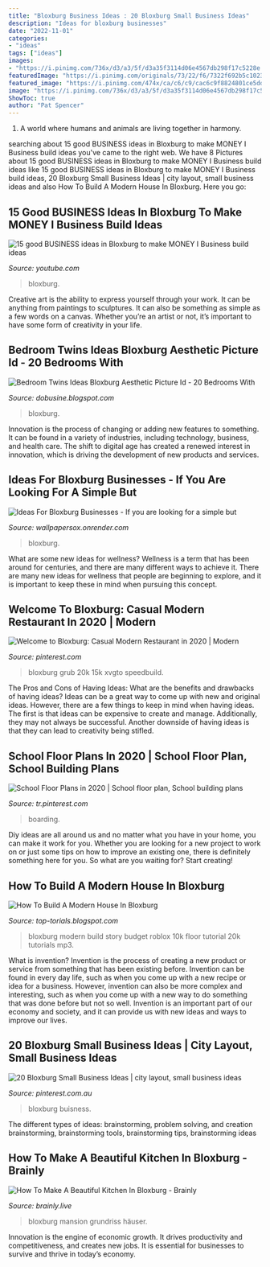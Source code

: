 ```yaml
---
title: "Bloxburg Business Ideas : 20 Bloxburg Small Business Ideas"
description: "Ideas for bloxburg businesses"
date: "2022-11-01"
categories:
- "ideas"
tags: ["ideas"]
images:
- "https://i.pinimg.com/736x/d3/a3/5f/d3a35f3114d06e4567db298f17c5228e.jpg"
featuredImage: "https://i.pinimg.com/originals/73/22/f6/7322f692b5c1023dffd7722334a2ea39.jpg"
featured_image: "https://i.pinimg.com/474x/ca/c6/c9/cac6c9f8824801ce5ddab67b60443b1e.jpg"
image: "https://i.pinimg.com/736x/d3/a3/5f/d3a35f3114d06e4567db298f17c5228e.jpg"
ShowToc: true
author: "Pat Spencer"
---
```



1. A world where humans and animals are living together in harmony. 

	

		
searching about 15 good BUSINESS ideas in Bloxburg to make MONEY I Business build ideas you've came to the right web. We have 8 Pictures about 15 good BUSINESS ideas in Bloxburg to make MONEY I Business build ideas like 15 good BUSINESS ideas in Bloxburg to make MONEY I Business build ideas, 20 Bloxburg Small Business Ideas | city layout, small business ideas and also How To Build A Modern House In Bloxburg. Here you go:
		
    
## 15 Good BUSINESS Ideas In Bloxburg To Make MONEY I Business Build Ideas

<img loading=lazy src="https://i.ytimg.com/vi/PGRggJTJffo/maxresdefault.jpg" onerror="this.onerror=null;this.src='https://tse1.mm.bing.net/th?id=OIP.D32WlK2LrTHZTRTHNl4JzgHaEK&amp;pid=15.1';" alt="15 good BUSINESS ideas in Bloxburg to make MONEY I Business build ideas">

_Source: youtube.com_

>bloxburg. 

	

Creative art is the ability to express yourself through your work. It can be anything from paintings to sculptures. It can also be something as simple as a few words on a canvas. Whether you’re an artist or not, it’s important to have some form of creativity in your life.

    
## Bedroom Twins Ideas Bloxburg Aesthetic Picture Id - 20 Bedrooms With

<img loading=lazy src="https://i.ytimg.com/vi/nEdqfUOSQFY/maxresdefault.jpg" onerror="this.onerror=null;this.src='https://tse3.mm.bing.net/th?id=OIP.fs_PyKvhyzzI0gcsxyFbWQHaEK&amp;pid=15.1';" alt="Bedroom Twins Ideas Bloxburg Aesthetic Picture Id - 20 Bedrooms With">

_Source: dobusine.blogspot.com_

>bloxburg. 

	

Innovation is the process of changing or adding new features to something. It can be found in a variety of industries, including technology, business, and health care. The shift to digital age has created a renewed interest in innovation, which is driving the development of new products and services.

    
## Ideas For Bloxburg Businesses - If You Are Looking For A Simple But

<img loading=lazy src="https://pbs.twimg.com/media/D-b7grlXoAA0P2q.jpg" onerror="this.onerror=null;this.src='https://tse4.mm.bing.net/th?id=OIP.kAoDjklT6chIRkEr4-tloQHaFj&amp;pid=15.1';" alt="Ideas For Bloxburg Businesses - If you are looking for a simple but">

_Source: wallpapersox.onrender.com_

>bloxburg. 

	

What are some new ideas for wellness?
Wellness is a term that has been around for centuries, and there are many different ways to achieve it. There are many new ideas for wellness that people are beginning to explore, and it is important to keep these in mind when pursuing this concept.

    
## Welcome To Bloxburg: Casual Modern Restaurant In 2020 | Modern

<img loading=lazy src="https://i.pinimg.com/736x/d3/a3/5f/d3a35f3114d06e4567db298f17c5228e.jpg" onerror="this.onerror=null;this.src='https://tse1.mm.bing.net/th?id=OIP.A7XpRMV2eTVU2K3Fp-eEzQHaEK&amp;pid=15.1';" alt="Welcome to Bloxburg: Casual Modern Restaurant in 2020 | Modern">

_Source: pinterest.com_

>bloxburg grub 20k 15k xvgto speedbuild. 

	

The Pros and Cons of Having Ideas: What are the benefits and drawbacks of having ideas?
Ideas can be a great way to come up with new and original ideas. However, there are a few things to keep in mind when having ideas. The first is that ideas can be expensive to create and manage. Additionally, they may not always be successful. Another downside of having ideas is that they can lead to creativity being stifled.

    
## School Floor Plans In 2020 | School Floor Plan, School Building Plans

<img loading=lazy src="https://i.pinimg.com/originals/5c/80/ef/5c80ef213622766a8694e4ba374dbd5a.jpg" onerror="this.onerror=null;this.src='https://tse1.mm.bing.net/th?id=OIP.I2jwwP1yU_5gFwiCAdWmUwHaFu&amp;pid=15.1';" alt="School Floor Plans in 2020 | School floor plan, School building plans">

_Source: tr.pinterest.com_

>boarding. 

	

Diy ideas are all around us and no matter what you have in your home, you can make it work for you. Whether you are looking for a new project to work on or just some tips on how to improve an existing one, there is definitely something here for you. So what are you waiting for? Start creating!

    
## How To Build A Modern House In Bloxburg

<img loading=lazy src="https://fiverr-res.cloudinary.com/images/t_main1,q_auto,f_auto/gigs/120932079/original/151ba56833b9c348a97dd76baf658780af9afe04/build-you-a-modern-house-in-bloxburg.jpg" onerror="this.onerror=null;this.src='https://tse1.mm.bing.net/th?id=OIP.0KGTVgwFWqREapCJPmyiegHaFj&amp;pid=15.1';" alt="How To Build A Modern House In Bloxburg">

_Source: top-torials.blogspot.com_

>bloxburg modern build story budget roblox 10k floor tutorial 20k tutorials mp3. 

	

What is invention?
Invention is the process of creating a new product or service from something that has been existing before. Invention can be found in every day life, such as when you come up with a new recipe or idea for a business. However, invention can also be more complex and interesting, such as when you come up with a new way to do something that was done before but not so well. Invention is an important part of our economy and society, and it can provide us with new ideas and ways to improve our lives.

    
## 20 Bloxburg Small Business Ideas | City Layout, Small Business Ideas

<img loading=lazy src="https://i.pinimg.com/474x/ca/c6/c9/cac6c9f8824801ce5ddab67b60443b1e.jpg" onerror="this.onerror=null;this.src='https://tse2.mm.bing.net/th?id=OIP.p6Fa6y5LHFaJtmMvK3qDJQAAAA&amp;pid=15.1';" alt="20 Bloxburg Small Business Ideas | city layout, small business ideas">

_Source: pinterest.com.au_

>bloxburg buisness. 

	

The different types of ideas: brainstorming, problem solving, and creation
brainstorming, brainstorming tools, brainstorming tips, brainstorming ideas

    
## How To Make A Beautiful Kitchen In Bloxburg - Brainly

<img loading=lazy src="https://i.pinimg.com/originals/73/22/f6/7322f692b5c1023dffd7722334a2ea39.jpg" onerror="this.onerror=null;this.src='https://tse4.mm.bing.net/th?id=OIP.Ns9dkIZzJnlvk13twvxpsAHaEo&amp;pid=15.1';" alt="How To Make A Beautiful Kitchen In Bloxburg - Brainly">

_Source: brainly.live_

>bloxburg mansion grundriss häuser. 

	

Innovation is the engine of economic growth. It drives productivity and competitiveness, and creates new jobs. It is essential for businesses to survive and thrive in today’s economy.

